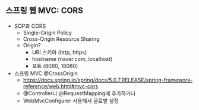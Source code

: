## 스프링 웹 MVC: CORS
- SOP과 CORS
    * Single-Origin Policy
    * Cross-Origin Resource Sharing
    * Origin?
        * URI 스키마 (http, https)
        * hostname (naver.com, localhost)
        * 포트 (8080, 18080)
- 스프링 MVC @CrossOrigin
    * https://docs.spring.io/spring/docs/5.0.7.RELEASE/spring-framework-reference/web.html#mvc-cors
    * @Controller나 @RequestMapping에 추가하거나
    * WebMvcConfigurer 사용해서 글로벌 설정
